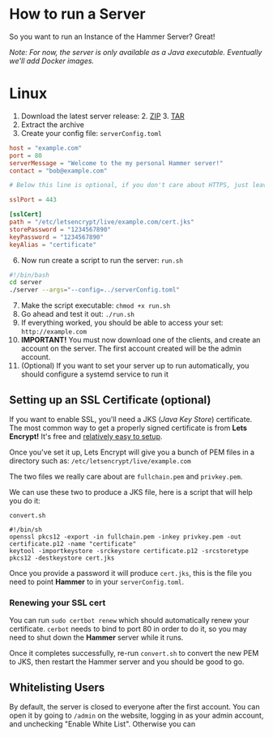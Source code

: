# How to run a Server

So you want to run an Instance of the Hammer Server? Great!

_Note: For now, the server is only available as a Java executable. Eventually we'll add Docker images._

# Linux
1. Download the latest server release:
   2. [ZIP](https://github.com/Wavesonics/hammer-editor/releases/latest/download/server.zip)
   3. [TAR](https://github.com/Wavesonics/hammer-editor/releases/latest/download/server.tar)
4. Extract the archive
5. Create your config file: `serverConfig.toml`
```toml
host = "example.com"
port = 80
serverMessage = "Welcome to the my personal Hammer server!"
contact = "bob@example.com"

# Below this line is optional, if you don't care about HTTPS, just leave it out

sslPort = 443

[sslCert]
path = "/etc/letsencrypt/live/example.com/cert.jks"
storePassword = "1234567890"
keyPassword = "1234567890"
keyAlias = "certificate"
```
6. Now run create a script to run the server: `run.sh`
```bash
#!/bin/bash
cd server
./server --args="--config=../serverConfig.toml"
```
7. Make the script executable: `chmod +x run.sh`
8. Go ahead and test it out: `./run.sh`
9. If everything worked, you should be able to access your set: `http://example.com`
10. **IMPORTANT!** You must now download one of the clients, and create an account on the server. The first account created will be the admin account.
10. (Optional) If you want to set your server up to run automatically, you should configure a systemd service to run it

## Setting up an SSL Certificate (optional)
If you want to enable SSL, you'll need a JKS (_Java Key Store_) certificate. The most common way to get a properly signed certificate is from **Lets Encrypt!** It's free and [relatively easy to setup](https://letsencrypt.org/getting-started/).

Once you've set it up, Lets Encrypt will give you a bunch of PEM files in a directory such as:
`/etc/letsencrypt/live/example.com`

The two files we really care about are `fullchain.pem` and `privkey.pem`.

We can use these two to produce a JKS file, here is a script that will help you do it: 

`convert.sh`
```shell
#!/bin/sh
openssl pkcs12 -export -in fullchain.pem -inkey privkey.pem -out certificate.p12 -name "certificate"
keytool -importkeystore -srckeystore certificate.p12 -srcstoretype pkcs12 -destkeystore cert.jks
```

Once you provide a password it will produce `cert.jks`, this is the file you need to point **Hammer** to in your `serverConfig.toml`.

### Renewing your SSL cert
You can run `sudo certbot renew` which should automatically renew your certificate. `cerbot` needs to bind to port 80 in order to do it, so you may need to shut down the **Hammer** server while it runs.

Once it completes successfully, re-run `convert.sh` to convert the new PEM to JKS, then restart the Hammer server and you should be good to go. 

## Whitelisting Users
By default, the server is closed to everyone after the first account. You can open it by going to `/admin` on the website, logging in as your admin account, and unchecking "Enable White List". Otherwise you can
